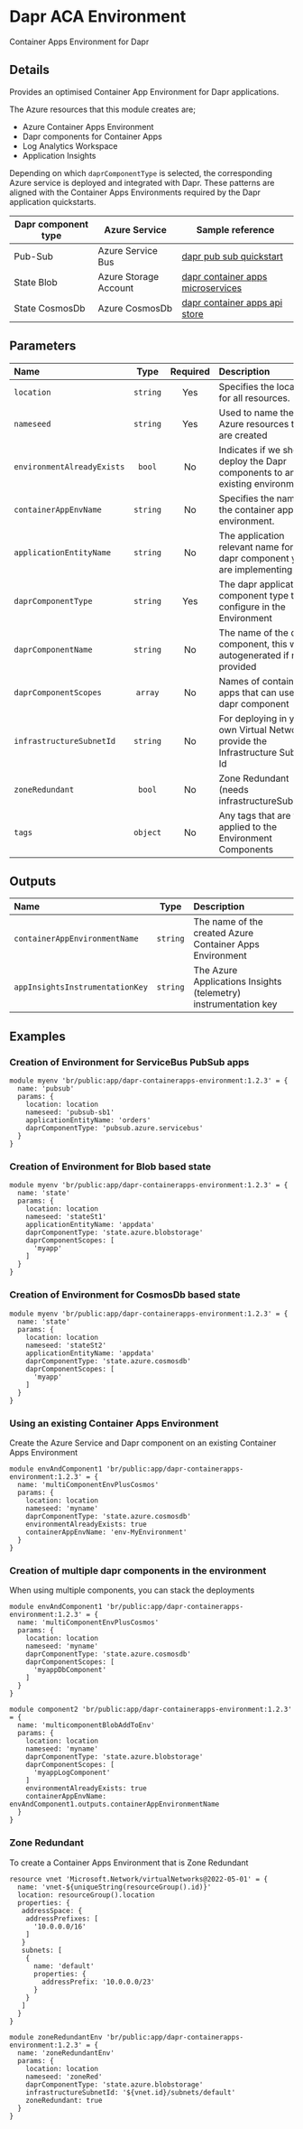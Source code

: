 # Dapr ACA Environment

Container Apps Environment for Dapr

## Details

Provides an optimised Container App Environment for Dapr applications.

The Azure resources that this module creates are;

- Azure Container Apps Environment
- Dapr components for Container Apps
- Log Analytics Workspace
- Application Insights

Depending on which `daprComponentType` is selected, the corresponding Azure service is deployed and integrated with Dapr. These patterns are aligned with the Container Apps Environments required by the Dapr application quickstarts.

Dapr component type | Azure Service | Sample reference
------------------- | ------------- | ----------------
Pub-Sub | Azure Service Bus | [dapr pub sub quickstart](https://github.com/dapr/quickstarts/tree/master/pub_sub/javascript/sdk)
State Blob | Azure Storage Account | [dapr container apps microservices](https://docs.microsoft.com/en-us/azure/container-apps/microservices-dapr-azure-resource-manager)
State CosmosDb | Azure CosmosDb | [dapr container apps api store](https://github.com/Azure-Samples/container-apps-store-api-microservice)

## Parameters

| Name                       | Type     | Required | Description                                                                     |
| :------------------------- | :------: | :------: | :------------------------------------------------------------------------------ |
| `location`                 | `string` | Yes      | Specifies the location for all resources.                                       |
| `nameseed`                 | `string` | Yes      | Used to name the Azure resources that are created                               |
| `environmentAlreadyExists` | `bool`   | No       | Indicates if we should deploy the Dapr components to an existing environment    |
| `containerAppEnvName`      | `string` | No       | Specifies the name of the container app environment.                            |
| `applicationEntityName`    | `string` | No       | The application relevant name for the dapr component you are implementing       |
| `daprComponentType`        | `string` | Yes      | The dapr application component type to configure in the Environment             |
| `daprComponentName`        | `string` | No       | The name of the dapr component, this will be autogenerated if not provided      |
| `daprComponentScopes`      | `array`  | No       | Names of container apps that can use this dapr component                        |
| `infrastructureSubnetId`   | `string` | No       | For deploying in your own Virtual Network, provide the Infrastructure Subnet Id |
| `zoneRedundant`            | `bool`   | No       | Zone Redundant (needs infrastructureSubnetId)                                   |
| `tags`                     | `object` | No       | Any tags that are to be applied to the Environment Components                   |

## Outputs

| Name                            | Type     | Description                                                     |
| :------------------------------ | :------: | :-------------------------------------------------------------- |
| `containerAppEnvironmentName`   | `string` | The name of the created Azure Container Apps Environment        |
| `appInsightsInstrumentationKey` | `string` | The Azure Applications Insights (telemetry) instrumentation key |

## Examples

### Creation of Environment for ServiceBus PubSub apps

```bicep
module myenv 'br/public:app/dapr-containerapps-environment:1.2.3' = {
  name: 'pubsub'
  params: {
    location: location
    nameseed: 'pubsub-sb1'
    applicationEntityName: 'orders'
    daprComponentType: 'pubsub.azure.servicebus'
  }
}
```

### Creation of Environment for Blob based state

```bicep
module myenv 'br/public:app/dapr-containerapps-environment:1.2.3' = {
  name: 'state'
  params: {
    location: location
    nameseed: 'stateSt1'
    applicationEntityName: 'appdata'
    daprComponentType: 'state.azure.blobstorage'
    daprComponentScopes: [
      'myapp'
    ]
  }
}
```

### Creation of Environment for CosmosDb based state

```bicep
module myenv 'br/public:app/dapr-containerapps-environment:1.2.3' = {
  name: 'state'
  params: {
    location: location
    nameseed: 'stateSt2'
    applicationEntityName: 'appdata'
    daprComponentType: 'state.azure.cosmosdb'
    daprComponentScopes: [
      'myapp'
    ]
  }
}
```

### Using an existing Container Apps Environment

Create the Azure Service and Dapr component on an existing Container Apps Environment

```bicep
module envAndComponent1 'br/public:app/dapr-containerapps-environment:1.2.3' = {
  name: 'multiComponentEnvPlusCosmos'
  params: {
    location: location
    nameseed: 'myname'
    daprComponentType: 'state.azure.cosmosdb'
    environmentAlreadyExists: true
    containerAppEnvName: 'env-MyEnvironment'
  }
}
```

### Creation of multiple dapr components in the environment

When using multiple components, you can stack the deployments

```bicep
module envAndComponent1 'br/public:app/dapr-containerapps-environment:1.2.3' = {
  name: 'multiComponentEnvPlusCosmos'
  params: {
    location: location
    nameseed: 'myname'
    daprComponentType: 'state.azure.cosmosdb'
    daprComponentScopes: [
      'myappDbComponent'
    ]
  }
}

module component2 'br/public:app/dapr-containerapps-environment:1.2.3' = {
  name: 'multicomponentBlobAddToEnv'
  params: {
    location: location
    nameseed: 'myname'
    daprComponentType: 'state.azure.blobstorage'
    daprComponentScopes: [
      'myappLogComponent'
    ]
    environmentAlreadyExists: true
    containerAppEnvName: envAndComponent1.outputs.containerAppEnvironmentName
  }
}
```

### Zone Redundant

To create a Container Apps Environment that is Zone Redundant

```bicep
resource vnet 'Microsoft.Network/virtualNetworks@2022-05-01' = {
  name: 'vnet-${uniqueString(resourceGroup().id)}'
  location: resourceGroup().location
  properties: {
   addressSpace: {
    addressPrefixes: [
      '10.0.0.0/16'
    ]
   } 
   subnets: [
    {
      name: 'default'
      properties: {
        addressPrefix: '10.0.0.0/23'
      }
    }
   ]
  }
}

module zoneRedundantEnv 'br/public:app/dapr-containerapps-environment:1.2.3' = {
  name: 'zoneRedundantEnv'
  params: {
    location: location
    nameseed: 'zoneRed'
    daprComponentType: 'state.azure.blobstorage'
    infrastructureSubnetId: '${vnet.id}/subnets/default'
    zoneRedundant: true
  }
}
```